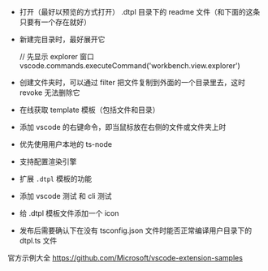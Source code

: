 * 打开（最好以预览的方式打开） .dtpl 目录下的 readme 文件（和下面的这条只要有一个存在就好）
* 新建完目录时，最好展开它

    // 先显示 explorer 窗口
    vscode.commands.executeCommand('workbench.view.explorer')

* 创建文件夹时，可以通过 filter 把文件复制到外面的一个目录里去，这时 revoke 无法删除它

* 在线获取 template 模板（包括文件和目录）
* 添加 vscode 的右键命令，即当鼠标放在右侧的文件或文件夹上时
* 优先使用用户本地的 ts-node

* 支持配置渲染引擎
* 扩展 `.dtpl` 模板的功能
* 添加 vscode 测试 和 cli 测试
* 给 .dtpl 模板文件添加一个 icon
* 发布后需要确认下在没有 tsconfig.json 文件时能否正常编译用户目录下的 dtpl.ts 文件


官方示例大全 https://github.com/Microsoft/vscode-extension-samples
